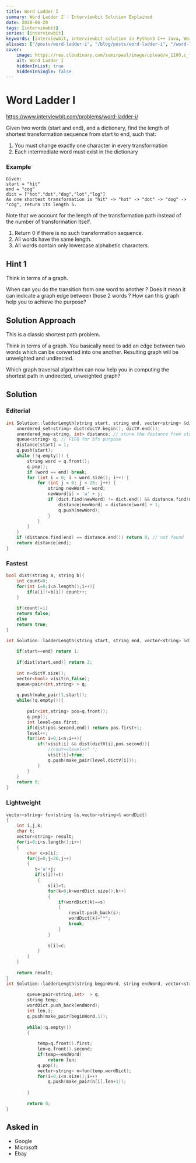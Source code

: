 ```yaml
---
title: Word Ladder I
summary: Word Ladder I - Interviewbit Solution Explained
date: 2020-06-20
tags: [interviewbit]
series: [interviewbit]
keywords: [interviewbit, interviewbit solution in Python3 C++ Java, Word Ladder I solution]
aliases: ["/posts/word-ladder-i", "/blog/posts/word-ladder-i", "/word-ladder-i"]
cover:
    image: https://res.cloudinary.com/samirpaul/image/upload/w_1100,c_fit,co_rgb:FFFFFF,l_text:Arial_70_bold:Word Ladder I - Solution Explained/problem-solving.webp
    alt: Word Ladder I
    hiddenInList: true
    hiddenInSingle: false
---
```


# Word Ladder I

https://www.interviewbit.com/problems/word-ladder-i/

Given two words (start and end), and a dictionary, find the length of shortest transformation
sequence from start to end, such that:

1. You must change exactly one character in every transformation
2. Each intermediate word must exist in the dictionary

### Example

```
Given:
start = "hit"
end = "cog"
dict = ["hot","dot","dog","lot","log"]
As one shortest transformation is "hit" -> "hot" -> "dot" -> "dog" -> "cog", return its length 5.
```

Note that we account for the length of the transformation path instead of the number of transformation itself.

1. Return 0 if there is no such transformation sequence.
2. All words have the same length.
3. All words contain only lowercase alphabetic characters.

## Hint 1

Think in terms of a graph.

When can you do the transition from one word to another ? Does it mean it can indicate a graph edge between those 2 words ? How can this graph help you to achieve the purpose?

## Solution Approach

This is a classic shortest path problem.

Think in terms of a graph. You basically need to add an edge between two words which can be converted into one another. Resulting graph will be unweighted and undirected.

Which graph traversal algorithm can now help you in computing the shortest path in undirected, unweighted graph?

## Solution

### Editorial
```cpp
int Solution::ladderLength(string start, string end, vector<string> &dictV) {
    unordered_set<string> dict(dictV.begin(), dictV.end());
    unordered_map<string, int> distance; // store the distance from start to the current word
    queue<string> q; // FIFO for bfs purpose
    distance[start] = 1;
    q.push(start);
    while (!q.empty()) {
        string word = q.front(); 
        q.pop();
        if (word == end) break;
        for (int i = 0; i < word.size(); i++) {
            for (int j = 0; j < 26; j++) {
                string newWord = word;
                newWord[i] = 'a' + j;
                if (dict.find(newWord) != dict.end() && distance.find(newWord) == distance.end()) {
                    distance[newWord] = distance[word] + 1;
                    q.push(newWord);
                }
            }
        }
    }
    if (distance.find(end) == distance.end()) return 0; // not found
    return distance[end];
}
```
### Fastest
```cpp
bool dist(string a, string b){
    int count=0;
    for(int i=0;i<a.length();i++){
        if(a[i]!=b[i]) count++; 
    }
    
    if(count!=1) 
    return false;
    else 
    return true;
}

int Solution::ladderLength(string start, string end, vector<string> &dictV) {
    
    if(start==end) return 1;
    
    if(dist(start,end)) return 2;
    
    int n=dictV.size();
    vector<bool> visit(n,false);
    queue<pair<int,string> > q;
    
    q.push(make_pair(1,start));
    while(!q.empty()){
        
        pair<int,string> pos=q.front();
        q.pop();
        int level=pos.first;
        if(dist(pos.second,end)) return pos.first+1;
        level++;
        for(int i=0;i<n;i++){
            if(!visit[i] && dist(dictV[i],pos.second)){
                //cout<<level<<" ";
                visit[i]=true;
                q.push(make_pair(level,dictV[i]));
            }
        }
    }
    return 0;
}
```
### Lightweight
```cpp
vector<string> fun(string &s,vector<string>& wordDict)
{
    int i,j,k;
    char t;
    vector<string> result;
    for(i=0;i<s.length();i++)
    {
        char c=s[i];
        for(j=0;j<26;j++)
        {
           t='a'+j;
           if(s[i]!=t)
            {
                s[i]=t;
                for(k=0;k<wordDict.size();k++)
                {
                    if(wordDict[k]==s)
                    {
                        result.push_back(s);
                        wordDict[k]="*";
                        break;
                    }
                }
                
                s[i]=c;
            }
        }
    }
    
    return result;
}
int Solution::ladderLength(string beginWord, string endWord, vector<string> &wordDict) {
    
        queue<pair<string,int>  > q;
        string temp;
        wordDict.push_back(endWord);
        int len,i;
        q.push(make_pair(beginWord,1));
        
        while(!q.empty())
        {
            
            temp=q.front().first;
            len=q.front().second;
            if(temp==endWord)
                return len;
            q.pop();
            vector<string> n=fun(temp,wordDict);
            for(i=0;i<n.size();i++)
                q.push(make_pair(n[i],len+1));
        
        }
        
        return 0;
}
```
## Asked in
* Google
* Microsoft
* Ebay

